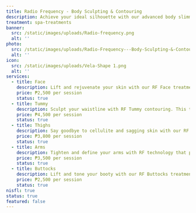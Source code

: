 ```yaml
---
title: Radio Frequency - Body Sculpting & Contouring
description: Achieve your ideal silhouette with our advanced body slimming treatments, combining the latest technology with expert care. At Luks Spa and Aesthetics, we offer non-invasive solutions designed to sculpt and tone your body, targeting stubborn fat and enhancing your natural contours. Our state-of-the-art procedures are customized to meet your specific goals, ensuring effective and visible results. Enjoy a transformative experience in our luxurious setting, and step out with renewed confidence and a beautifully refined figure.
treatment: spa-treatments
banner:
  src: /static/images/uploads/Radio-frequency.png
  alt: ''
photo:
  src: /static/images/uploads/Radio-Frequency---Body-Sculpting-&-Contouring.png
  alt: ''
icon:
  src: /static/images/uploads/Vela-Shape 1.png
  alt: ''
services:
  - title: Face
    description: Lift and rejuvenate your skin with our RF Face treatment. This non-invasive procedure stimulates collagen production, reduces fine lines, and improves skin elasticity — giving you a tighter, smoother, and more youthful glow.
    price: ₱2,500 per session
    status: true
  - title: Tummy
    description: Sculpt your waistline with RF Tummy contouring. This treatment targets fat cells and tightens loose skin around the abdomen, making it perfect for postpartum or post-weight loss body sculpting. Expect a firmer, flatter midsection with continued sessions.
    price: ₱4,500 per session
    status: true
  - title: Thighs
    description: Say goodbye to cellulite and sagging skin with our RF Thigh treatment. It tones and tightens the skin while improving circulation, resulting in smoother, more sculpted legs you’ll love to show off.
    price: ₱3,800 per session
    status: true
  - title: Arms
    description: Tighten and define your arms with RF technology that penetrates deep into the skin to melt fat and firm tissue. Ideal for targeting “bat wings” and achieving leaner-looking arms — without downtime.
    price: ₱3,500 per session
    status: true
  - title: Buttocks
    description: Lift and tone your booty with our RF Buttocks treatment. This session helps reduce cellulite, smoothen skin texture, and firm up your glutes — enhancing natural curves and boosting confidence from every angle.
    price: ₱2,500 per session
    status: true
nisfl: true
status: true
featured: false
---
```


